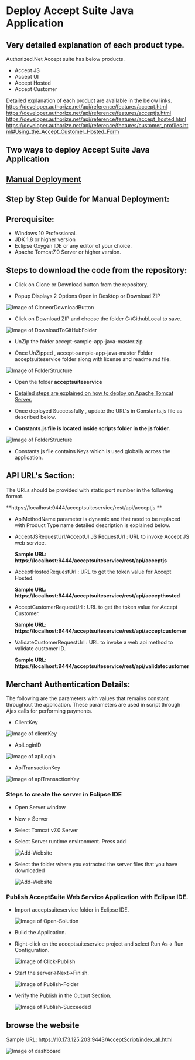 # Deploy Accept Suite Java Application

## Very detailed explanation of each product type.

Authorized.Net Accept suite has below products.
*	Accept JS
*	Accept UI
*	Accept Hosted
*	Accept Customer

Detailed explanation of each product are available in the below links.
https://developer.authorize.net/api/reference/features/accept.html
https://developer.authorize.net/api/reference/features/acceptjs.html
https://developer.authorize.net/api/reference/features/accept_hosted.html
https://developer.authorize.net/api/reference/features/customer_profiles.html#Using_the_Accept_Customer_Hosted_Form

## Two ways to deploy Accept Suite Java Application

## [Manual Deployment](https://github.com/dinsahu/AcceptSuit-Java#step-by-step-guide-for-manual-deployment)

## Step by Step Guide for Manual Deployment:

## Prerequisite:
*	Windows 10 Professional.
*	JDK 1.8 or higher version
*	Eclipse Oxygen IDE or any editor of your choice.
*	Apache Tomcat7.0 Server or higher version.

## Steps to download the code from the repository:

* Click on Clone or Download button from the repository.

* Popup Displays 2 Options Open in Desktop or Download ZIP

![Image of CloneorDownloadButton](acceptsuiteservice/documents/images/CloneorDownloadButton.PNG)

* Click on Download ZIP and choose the folder C:\GithubLocal to save.

![Image of DownloadToGitHubFolder](acceptsuiteservice/documents/images/DownloadToGitHubFolder.PNG)

* UnZip the folder accept-sample-app-java-master.zip

* Once UnZipped , accept-sample-app-java-master Folder acceptsuiteservice folder along with license and readme.md file.

![Image of FolderStructure](acceptsuiteservice/documents/images/FolderStructure.PNG)

* Open the folder **acceptsuiteservice**

* [Detailed steps are explained on how to deploy on Apache Tomcat Server.](https://github.com/dinsahu/JavaAPITest/tree/master/acceptsuiteservice#deploy-java-web-service-api-application-to-apache-tomcat-server)
                                                                           
* Once deployed Successfully , update the URL's in Constants.js file as described below.

* **Constants.js file is located inside scripts folder in the js folder.** 

![Image of FolderStructure](acceptsuiteservice/documents/images/folderpath.PNG)

* Constants.js file contains Keys which is used globally across the application. 

## API URL's Section:

The URLs should be provided with static port number in the following format.

**https://localhost:9444/acceptsuiteservice/rest/api/acceptjs **

* ApiMethodName parameter is dynamic and that need to be replaced with Product Type name 
detailed description is explained below.

* AcceptJSRequestUrl/AcceptUI.JS RequestUrl : URL to invoke Accept JS web service.

	**Sample URL: https://localhost:9444/acceptsuiteservice/rest/api/acceptjs**


* AcceptHostedRequestUrl : URL to get the token value for Accept Hosted.

	**Sample URL: https://localhost:9444/acceptsuiteservice/rest/api/accepthosted**


* AcceptCustomerRequestUrl : URL to get the token value for Accept Customer.

	**Sample URL: https://localhost:9444/acceptsuiteservice/rest/api/acceptcustomer**


* ValidateCustomerRequestUrl : URL to invoke a web api method to validate customer ID.

	**Sample URL: https://localhost:9444/acceptsuiteservice/rest/api/validatecustomer**

## Merchant Authentication Details: 

The following are the parameters with values that remains constant throughout the application. These parameters are used in script through Ajax calls for performing payments.

* ClientKey 

![Image of clientKey](acceptsuiteservice/documents/images/clientKey.PNG)

* ApiLoginID

![Image of apiLogin](acceptsuiteservice/documents/images/apiLogin.PNG)

* ApiTransactionKey

![Image of apiTransactionKey](acceptsuiteservice/documents/images/apiTransactionKey.PNG)


### Steps to create the server in Eclipse IDE

*	Open Server window
*	New > Server
*	Select Tomcat v7.0 Server
*	Select Server runtime environment. Press add

	![Add-Website](acceptsuiteservice/documents/images/Add-Website-Apache.png)
	
*	Select the folder where you extracted the server files that you have downloaded

	![Add-Website](acceptsuiteservice/documents/images/Add-Website-Server.png)
	
### Publish AcceptSuite Web Service Application with Eclipse IDE.

* Import acceptsuiteservice folder in Eclipse IDE.

	![Image of Open-Solution](acceptsuiteservice/documents/images/eclipse-import.PNG)

* Build the Application.

* Right-click on the acceptsuiteservice project and select Run As-> Run Configuration.
		
    ![Image of Click-Publish](acceptsuiteservice/documents/images/eclipse-build.PNG)		
			
* Start the server->Next->Finish.
	
	![Image of Publish-Folder](acceptsuiteservice/documents/images/eclipse-apache-run.PNG)
		
* Verify the Publish in the Output Section.
	
	![Image of Publish-Succeeded](acceptsuiteservice/documents/images/eclipse-apache-output.PNG)
		
## browse the website

Sample URL: https://10.173.125.203:9443/AcceptScript/index_all.html

![Image of dashboard](acceptsuiteservice/documents/images/dashboard.PNG)